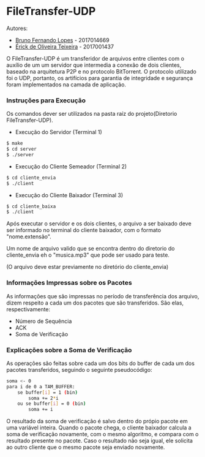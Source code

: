 # FileTransfer-UDP

Autores:
- [Bruno Fernando Lopes](https://github.com/Briuor/) - 2017014669
- [Érick de Oliveira Teixeira](https://github.com/ErickOliveiraT) - 2017001437

O FileTransfer-UDP é um transferidor de arquivos entre clientes com o auxílio de um um servidor que intermedia a conexão de dois clientes, baseado na arquitetura P2P e no protocolo BitTorrent.
O protocolo utilizado foi o UDP, portanto, os artifícios para garantia de integridade e segurança foram implementados na camada de aplicação.

### Instruções para Execução
Os comandos dever ser utilizados na pasta raíz do projeto(Diretorio FileTransfer-UDP).
- Execução do Servidor (Terminal 1)
```sh
$ make
$ cd server
$ ./server
```
- Execução do Cliente Semeador (Terminal 2)
```sh
$ cd cliente_envia
$ ./client
```
- Execução do Cliente Baixador (Terminal 3)
```sh
$ cd cliente_baixa
$ ./client
```

Após executar o servidor e os dois clientes, o arquivo a ser baixado deve ser informado no terminal do cliente baixador, com o formato "nome.extensão".

Um nome de arquivo valido que se encontra dentro do diretorio do cliente_envia eh o "musica.mp3" que pode ser usado para teste.

(O arquivo deve estar previamente no diretório do cliente_envia)

### Informações Impressas sobre os Pacotes

As informações que são impressas no período de transferência dos arquivo, dizem respeito a cada um dos pacotes que são transferidos. São elas, respectivamente:

- Número de Sequência
- ACK
- Soma de Verificação

### Explicações sobre a Soma de Verificação

As operações são feitas sobre cada um dos bits do buffer de cada um dos pacotes transferidos, seguindo o seguinte pseudocódigo:

```sh
soma <- 0
para i de 0 a TAM_BUFFER:
    se buffer[i] = 1 (bin)
        soma += 2*i
    ou se buffer[i] = 0 (bin)
        soma += i
```
O resultado da soma de verificação é salvo dentro do própio pacote em uma variável inteira. Quando o pacote chega, o cliente baixador calcula a soma de verificação novamente, com o mesmo algoritmo, e compara com o resultado presente no pacote.
Caso o resultado não seja igual, ele solicita ao outro cliente que o mesmo pacote seja enviado novamente.
